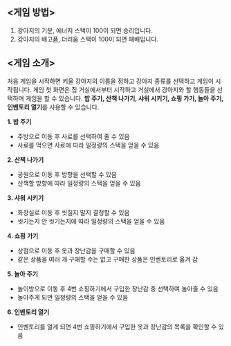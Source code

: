 ## <게임 방법>

1. 강아지의 기분, 에너지 스택이 100이 되면 승리입니다.
2. 강아지의 배고픔, 더러움 스택이 100이 되면 패배입니다.

## <게임 소개>

처음 게임을 시작하면 키울 강아지의 이름을 정하고 강아지 종류를 선택하고 게임이 시작됩니다.
게임 첫 화면은 집 거실에서부터 시작하고 거실에서 강아지와 할 행동들을 선택하며 게임을 할 수 있습니다.
**밥 주기, 산책 나가기, 샤워 시키기, 쇼핑 가기, 놀아 주기, 인벤토리 열기**를 사용할 수 있습니다.


**1. 밥 주기**
   - 주방으로 이동 후 사료를 선택하여 줄 수 있음
   - 사료를 먹으면 사료에 따라 일정량의 스택을 얻을 수 있음
     
**2. 산책 나가기**
   - 공원으로 이동 후 방향을 선택할 수 있음
   - 산책할 방향에 따라 일정량의 스택을 얻을 수 있음
     
**3. 샤워 시키기**
   - 화장실로 이동 후 씻질지 말지 결정할 수 있음
   - 씻기는지 안 씻기는지에 따라 일정량의 스택을 얻을 수 있음
     
**4. 쇼핑 가기**
   - 상점으로 이동 후 옷과 장난감을 구매할 수 있음
   - 같은 상품을 여러 개 구매할 수는 없고 구매한 상품은 인벤토리로 옮겨 감
     
**5. 놀아 주기**
   - 놀이방으로 이동 후 4번 쇼핑하기에서 구입한 장난감 중 선택하여 놀아줄 수 있음
   - 놀아주게 되면 일정량의 스택을 얻을 수 있음
     
**6. 인벤토리 열기**
   - 인벤토리를 열게 되면 4번 쇼핑하기에서 구입한 옷과 장난감의 목록을 확인할 수 있음
